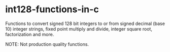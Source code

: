 # int128-functions-in-c
Functions to convert signed 128 bit integers to or from signed decimal (base 10) integer strings, fixed point multiply and divide, integer square root, factorization and more. 

NOTE: Not production quality functions.
